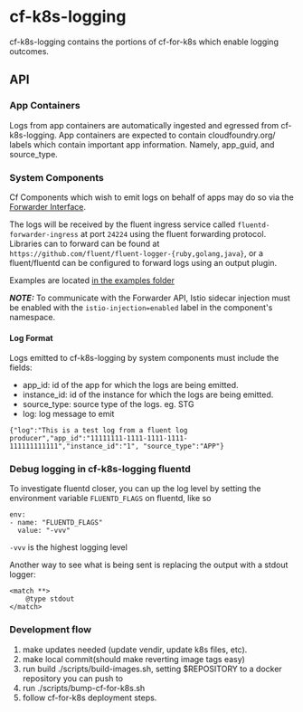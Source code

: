 # cf-k8s-logging

cf-k8s-logging contains the portions of cf-for-k8s which enable logging
outcomes.

## API

### App Containers
Logs from app containers are automatically ingested and egressed from
cf-k8s-logging. App containers are expected to contain cloudfoundry.org/
labels which contain important app information. Namely, app_guid, and
source_type.

### System Components
Cf Components which wish to emit logs on behalf of apps may do so via the
[Forwarder Interface](https://docs.fluentd.org/output/forward).

The logs will be received by the fluent ingress service called `fluentd-forwarder-ingress` at port `24224` using the fluent forwarding protocol.
Libraries can to forward can be found at `https://github.com/fluent/fluent-logger-{ruby,golang,java}`, or a fluent/fluentd can be configured to
forward logs using an output plugin.

Examples are located [in the examples folder](examples)

***NOTE:***  To communicate with the Forwarder API, Istio sidecar injection must be enabled with the `istio-injection=enabled` label in the component's namespace.

#### Log Format
Logs emitted to cf-k8s-logging by system components must include the fields:
- app_id: id of the app for which the logs are being emitted.
- instance_id: id of the instance for which the logs are being emitted.
- source_type: source type of the logs. eg. STG
- log: log message to emit

```
{"log":"This is a test log from a fluent log producer","app_id":"11111111-1111-1111-1111-111111111111","instance_id":"1", "source_type":"APP"}
```

### Debug logging in cf-k8s-logging fluentd

To investigate fluentd closer, you can up the log level by setting the
environment variable `FLUENTD_FLAGS` on fluentd, like so
```
env:
- name: "FLUENTD_FLAGS"
  value: "-vvv"
```

`-vvv` is the highest logging level

Another way to see what is being sent is replacing the output with a stdout
logger:
```
<match **>
    @type stdout
</match>
```

### Development flow

1. make updates needed (update vendir, update k8s files, etc).
1. make local commit(should make reverting image tags easy)
1. run build ./scripts/build-images.sh, setting $REPOSITORY to a docker
   repository you can push to
1. run ./scripts/bump-cf-for-k8s.sh
1. follow cf-for-k8s deployment steps.
